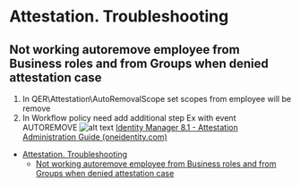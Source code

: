 # Attestation. Troubleshooting

## Not working autoremove employee from Business roles and from Groups when denied attestation case

1. In QER\Attestation\AutoRemovalScope set scopes from employee will be remove
2. In Workflow policy need add additional step Ex with event AUTOREMOVE
![alt text](image.png)
[Identity Manager 8.1 - Attestation Administration Guide (oneidentity.com)](https://support.oneidentity.com/technical-documents/identity-manager/8.1/attestation-administration-guide/33#TOPIC-1129100)

- [Attestation. Troubleshooting](#attestation-troubleshooting)
  - [Not working autoremove employee from Business roles and from Groups when denied attestation case](#not-working-autoremove-employee-from-business-roles-and-from-groups-when-denied-attestation-case)

